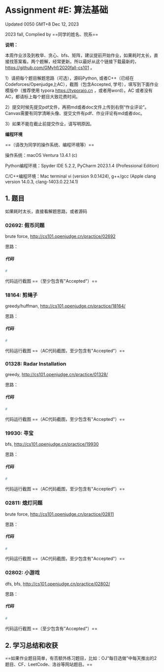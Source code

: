 # Assignment #E: 算法基础

Updated 0050 GMT+8 Dec 12, 2023

2023 fall, Complied by ==同学的姓名、院系==



**说明：**

本周作业涉及到枚举、贪心、bfs、矩阵，建议提前开始作业，如果耗时太⻓，直接找答案看。两个题解，经常更新。所以最好从这个链接下载最新的，https://github.com/GMyhf/2020fall-cs101 。

1）请把每个题目解题思路（可选），源码Python, 或者C++（已经在Codeforces/Openjudge上AC），截图（包含Accepted, 学号），填写到下面作业模版中（推荐使用 typora https://typoraio.cn ，或者用word）。AC 或者没有AC，都请标上每个题目大致花费时间。

2）提交时候先提交pdf文件，再把md或者doc文件上传到右侧“作业评论”。Canvas需要有同学清晰头像、提交文件有pdf、作业评论有md或者doc。

3）如果不能在截止前提交作业，请写明原因。



**编程环境**

==（请改为同学的操作系统、编程环境等）==

操作系统：macOS Ventura 13.4.1 (c)

Python编程环境：Spyder IDE 5.2.2, PyCharm 2023.1.4 (Professional Edition)

C/C++编程环境：Mac terminal vi (version 9.0.1424), g++/gcc (Apple clang version 14.0.3, clang-1403.0.22.14.1)



## 1. 题目

如果耗时太⻓，直接看解题思路，或者源码



### 02692: 假币问题

brute force, http://cs101.openjudge.cn/practice/02692



思路：



##### 代码

```python
# 

```



代码运行截图 ==（至少包含有"Accepted"）==





### 18164: 剪绳子

greedy/huffman, http://cs101.openjudge.cn/practice/18164/



思路：



##### 代码

```python
# 

```



代码运行截图 ==（AC代码截图，至少包含有"Accepted"）==





### 01328: Radar Installation

greedy, http://cs101.openjudge.cn/practice/01328/



思路：



##### 代码

```python
# 

```



代码运行截图 ==（AC代码截图，至少包含有"Accepted"）==





### 19930: 寻宝

bfs, http://cs101.openjudge.cn/practice/19930



思路：



##### 代码

```python
# 

```



代码运行截图 ==（AC代码截图，至少包含有"Accepted"）==





### 02811: 熄灯问题

brute force, http://cs101.openjudge.cn/practice/02811



思路：



##### 代码

```python
# 

```



代码运行截图 ==（AC代码截图，至少包含有"Accepted"）==





### 02802: 小游戏

dfs, bfs, http://cs101.openjudge.cn/practice/02802/ 



思路：



##### 代码

```python
# 

```



代码运行截图 ==（至少包含有"Accepted"）==





## 2. 学习总结和收获

==如果作业题目简单，有否额外练习题目，比如：OJ“每日选做”中每天推出的2题目、CF、LeetCode、洛谷等网站题目。==





